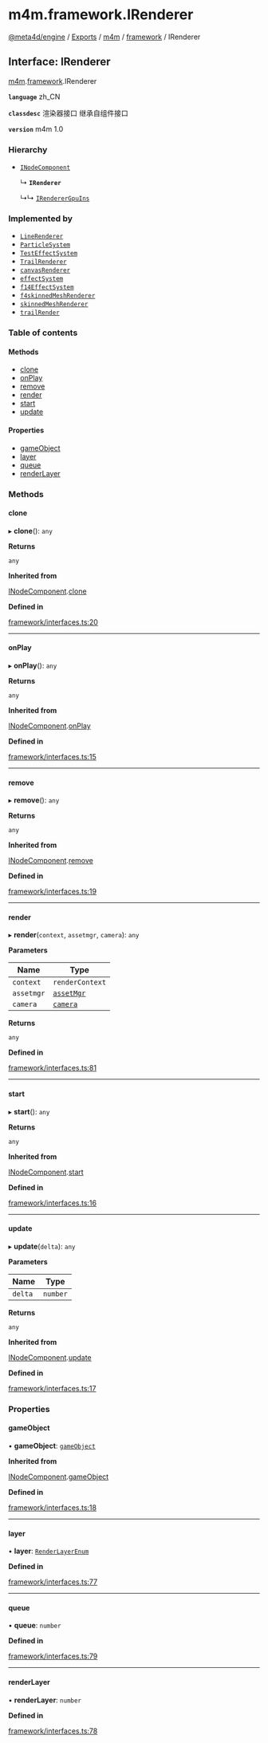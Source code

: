 # m4m.framework.IRenderer

[@meta4d/engine](../) / [Exports](../modules/) / [m4m](../modules/m4m.md) / [framework](../modules/m4m.framework.md) / IRenderer

## Interface: IRenderer

[m4m](../modules/m4m.md).[framework](../modules/m4m.framework.md).IRenderer

**`language`** zh\_CN

**`classdesc`** 渲染器接口 继承自组件接口

**`version`** m4m 1.0

### Hierarchy

*   [`INodeComponent`](m4m.framework.INodeComponent.md)

    ↳ **`IRenderer`**

    ↳↳ [`IRendererGpuIns`](m4m.framework.IRendererGpuIns.md)

### Implemented by

* [`LineRenderer`](../classes/m4m.framework.LineRenderer.md)
* [`ParticleSystem`](../classes/m4m.framework.ParticleSystem.md)
* [`TestEffectSystem`](../classes/m4m.framework.TestEffectSystem.md)
* [`TrailRenderer`](../classes/m4m.framework.TrailRenderer.md)
* [`canvasRenderer`](../classes/m4m.framework.canvasRenderer.md)
* [`effectSystem`](../classes/m4m.framework.effectSystem.md)
* [`f14EffectSystem`](../classes/m4m.framework.f14EffectSystem.md)
* [`f4skinnedMeshRenderer`](../classes/m4m.framework.f4skinnedMeshRenderer.md)
* [`skinnedMeshRenderer`](../classes/m4m.framework.skinnedMeshRenderer.md)
* [`trailRender`](../classes/m4m.framework.trailRender.md)

### Table of contents

#### Methods

* [clone](m4m.framework.IRenderer.md#clone)
* [onPlay](m4m.framework.IRenderer.md#onplay)
* [remove](m4m.framework.IRenderer.md#remove)
* [render](m4m.framework.IRenderer.md#render)
* [start](m4m.framework.IRenderer.md#start)
* [update](m4m.framework.IRenderer.md#update)

#### Properties

* [gameObject](m4m.framework.IRenderer.md#gameobject)
* [layer](m4m.framework.IRenderer.md#layer)
* [queue](m4m.framework.IRenderer.md#queue)
* [renderLayer](m4m.framework.IRenderer.md#renderlayer)

### Methods

#### clone

▸ **clone**(): `any`

**Returns**

`any`

**Inherited from**

[INodeComponent](m4m.framework.INodeComponent.md).[clone](m4m.framework.INodeComponent.md#clone)

**Defined in**

[framework/interfaces.ts:20](https://github.com/meta4d-me/meta4d-engine/blob/cf6bfe6/src/framework/interfaces.ts#L20)

***

#### onPlay

▸ **onPlay**(): `any`

**Returns**

`any`

**Inherited from**

[INodeComponent](m4m.framework.INodeComponent.md).[onPlay](m4m.framework.INodeComponent.md#onplay)

**Defined in**

[framework/interfaces.ts:15](https://github.com/meta4d-me/meta4d-engine/blob/cf6bfe6/src/framework/interfaces.ts#L15)

***

#### remove

▸ **remove**(): `any`

**Returns**

`any`

**Inherited from**

[INodeComponent](m4m.framework.INodeComponent.md).[remove](m4m.framework.INodeComponent.md#remove)

**Defined in**

[framework/interfaces.ts:19](https://github.com/meta4d-me/meta4d-engine/blob/cf6bfe6/src/framework/interfaces.ts#L19)

***

#### render

▸ **render**(`context`, `assetmgr`, `camera`): `any`

**Parameters**

| Name       | Type                                               |
| ---------- | -------------------------------------------------- |
| `context`  | `renderContext`                                    |
| `assetmgr` | [`assetMgr`](../classes/m4m.framework.assetMgr.md) |
| `camera`   | [`camera`](../classes/m4m.framework.camera.md)     |

**Returns**

`any`

**Defined in**

[framework/interfaces.ts:81](https://github.com/meta4d-me/meta4d-engine/blob/cf6bfe6/src/framework/interfaces.ts#L81)

***

#### start

▸ **start**(): `any`

**Returns**

`any`

**Inherited from**

[INodeComponent](m4m.framework.INodeComponent.md).[start](m4m.framework.INodeComponent.md#start)

**Defined in**

[framework/interfaces.ts:16](https://github.com/meta4d-me/meta4d-engine/blob/cf6bfe6/src/framework/interfaces.ts#L16)

***

#### update

▸ **update**(`delta`): `any`

**Parameters**

| Name    | Type     |
| ------- | -------- |
| `delta` | `number` |

**Returns**

`any`

**Inherited from**

[INodeComponent](m4m.framework.INodeComponent.md).[update](m4m.framework.INodeComponent.md#update)

**Defined in**

[framework/interfaces.ts:17](https://github.com/meta4d-me/meta4d-engine/blob/cf6bfe6/src/framework/interfaces.ts#L17)

### Properties

#### gameObject

• **gameObject**: [`gameObject`](../classes/m4m.framework.gameObject.md)

**Inherited from**

[INodeComponent](m4m.framework.INodeComponent.md).[gameObject](m4m.framework.INodeComponent.md#gameobject)

**Defined in**

[framework/interfaces.ts:18](https://github.com/meta4d-me/meta4d-engine/blob/cf6bfe6/src/framework/interfaces.ts#L18)

***

#### layer

• **layer**: [`RenderLayerEnum`](../enums/m4m.framework.RenderLayerEnum.md)

**Defined in**

[framework/interfaces.ts:77](https://github.com/meta4d-me/meta4d-engine/blob/cf6bfe6/src/framework/interfaces.ts#L77)

***

#### queue

• **queue**: `number`

**Defined in**

[framework/interfaces.ts:79](https://github.com/meta4d-me/meta4d-engine/blob/cf6bfe6/src/framework/interfaces.ts#L79)

***

#### renderLayer

• **renderLayer**: `number`

**Defined in**

[framework/interfaces.ts:78](https://github.com/meta4d-me/meta4d-engine/blob/cf6bfe6/src/framework/interfaces.ts#L78)
